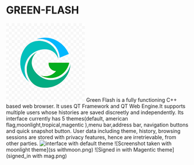 # GREEN-FLASH
![Logo](icon.png)
Green Flash is a fully functioning C++ based web browser. It uses QT Framework and QT Web Engine.It supports multiple users whose histories are saved discreetly and independently. Its interface currently has 5 themes(default, american flag,moonlight,tropical,magentic ),menu bar,address bar, navigation buttons and quick snapshot button. User data including theme, history, browsing sessions are stored with privacy features, hence are irretrievable, from other parties.
![interface with default theme](completeinterfacewithdefaul.png)
![Screenshot taken with moonlight theme](ss withmoon.png)
![Signed in with Magentic theme](signed_in with mag.png)
